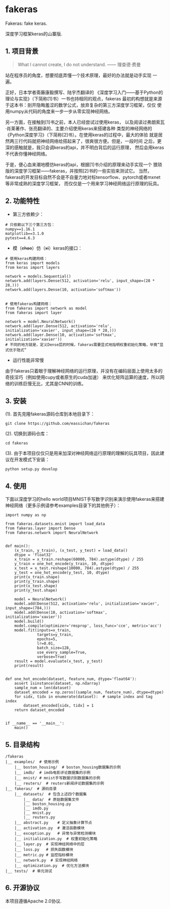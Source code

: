 # fakeras
Fakeras: fake keras.

深度学习框架keras的山寨版.


## 1. 项目背景
> What I cannot create, I do not understand.  —— 理查德·费曼

站在程序员的角度，想要彻底弄懂一个技术原理，最好的办法就是动手实现
一遍。

正好，日本学者斋藤康毅撰写、陆宇杰翻译的
《深度学习入门——基于Python的理论与实现》（下简称[1]书）一书也持相同的观点，fakeras
最初的构想就是来源于这本书：剖开隐晦羞涩的数学公式，放弃复杂的第三方深度学习框架，仅仅
使用numpy从代码的角度来一步一步从零实现神经网络。

另一方面，在接触到[1]书之前，本人已经尝试过使用keras，
以及阅读过弗朗索瓦·肖莱著作、张亮翻译的、主要介绍使用keras来搭建各种
类型的神经网络的《Python深度学习》（下简称[2]书）。在使用keras的过程中，最大的体验
就是居然两三行代码就把神经网络给搭起来了，很爽很方便。但是，一段时间
之后，更深的感触就是，我只会调keras的api，并不明白背后的运行原理，
然后会用keras不代表你懂神经网络。

于是，便心血来潮地模仿keras的api，根据[1]书介绍的原理来动手实现一个
猥琐版的深度学习框架——fakeras，并按照[2]书的一些实验来测试它。
当然，fakeras的开发目标自然不会是不自量力地对标tensorflow、pytorch或者mxnet等非常成熟的深度学习框架，
而仅仅是一个用来学习神经网络运行原理的玩具。



## 2. 功能特性
- 第三方依赖少：
```
# 只依赖以下三个第三方包：
numpy==1.16.1
matplotlib==3.1.0
pytest==4.6.3
```
- 模（~~chao~~）仿（~~xi~~）keras的接口：
```
# 使用keras构建网络：
from keras import models
from keras import layers

network = models.Sequential()
network.add(layers.Dense(512, activation='relu', input_shape=(28 * 28,)))
network.add(layers.Dense(10, activation='softmax'))


# 使用fakeras构建网络：
from fakeras import network as model
from fakeras import layer

network = model.NeuralNetwork()
network.add(layer.Dense(512, activation='relu', initialization='xavier', input_shape=(28 * 28,)))
network.add(layer.Dense(10, activation='softmax', initialization='xavier'))
# 不同的地方就是，定义Dense层的时候，fakeras需要显式地指明权重初始化策略，毕竟“显式优于隐式”
```

- 运行性能非常慢

由于fakeras只着眼于理解神经网络的运行原理，并没有在编码层面上使用太多的奇技淫巧（例如使用cupy或者原生的cuda加速）
来优化矩阵运算的速度，所以网络的训练巨慢无比，尤其是CNN的训练。


## 3. 安装
(1). 首先克隆fakeras源码仓库到本地目录下：
```
git clone https://github.com/eassichan/fakeras
```

(2). 切换到源码仓库：
```
cd fakeras
```

(3). 由于本项目仅仅只是用来加深对神经网络运行原理的理解的玩具项目，因此建议在开发模式下安装：
```
python setup.py develop
```


## 4. 使用
下面以深度学习的hello world项目MNIST手写数字识别来演示使用fakeras来搭建神经网络（更多示例请参考examples目录下的其他例子）：
```
import numpy as np

from fakeras.datasets.mnist import load_data
from fakeras.layer import Dense
from fakeras.network import NeuralNetwork


def main():
    (x_train, y_train), (x_test, y_test) = load_data()
    dtype = 'float32'
    x_train = x_train.reshape(60000, 784).astype(dtype) / 255
    y_train = one_hot_encode(y_train, 10, dtype)
    x_test = x_test.reshape(10000, 784).astype(dtype) / 255
    y_test = one_hot_encode(y_test, 10, dtype)
    print(x_train.shape)
    print(y_train.shape)
    print(x_test.shape)
    print(y_test.shape)

    model = NeuralNetwork()
    model.add(Dense(512, activation='relu', initialization='xavier', input_shape=(784,)))
    model.add(Dense(10, activation='softmax', initialization='xavier'))
    model.build()
    model.compile(optimizer='rmsprop', loss_func='cce', metric='acc')
    model.fit(inputs=x_train,
              targets=y_train,
              epochs=5,
              lr=0.01,
              batch_size=128,
              use_every_sample=True,
              verbose=True)
    result = model.evaluate(x_test, y_test)
    print(result)


def one_hot_encode(dataset, feature_num, dtype='float64'):
    assert isinstance(dataset, np.ndarray)
    sample_num = len(dataset)
    dataset_encoded = np.zeros((sample_num, feature_num), dtype=dtype)
    for sidx, tidx in enumerate(dataset):  # sample index and tag index
        dataset_encoded[sidx, tidx] = 1
    return dataset_encoded


if __name__ == '__main__':
    main()
```


## 5. 目录结构
```
/fakeras
|__ examples/  # 使用示例
    |__ boston_housing/  # boston_housing数据集的示例
    |__ imdb/  # imdb电影评论数据集的示例
    |__ mnist/ # mnist手写数据识别数据集的示例
    |__ reuters/  # reuters新闻评论数据集的示例
|__ fakeras/  # 源码目录
    |__ datasets/  # 包含上述四个数据集
        |__ data/  # 原始数据集文件
        |__ boston_housing.py
        |__ imdb.py
        |__ mnist.py
        |__ reuters.py
    |__ abstract.py    # 定义抽象计算节点
    |__ activation.py  # 激活函数模块
    |__ exception.py   # 异常与异常检测模块
    |__ initialization.py  # 权重初始化策略
    |__ layer.py  # 实现神经网络中的层
    |__ loss.py   # 损失函数模块
    |__ metric.py # 监控指标模块
    |__ network.py  # 实现神经网络
    |__ optimization.py  # 优化方法模块
|__ tests/  # 单元测试
```


## 6. 开源协议
本项目遵循Apache 2.0协议.
